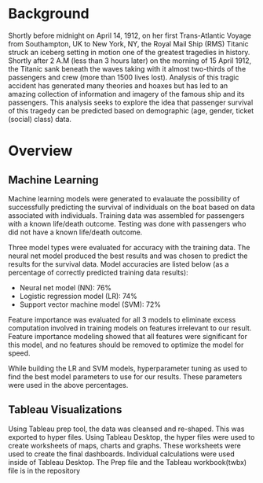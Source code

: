 # Background
Shortly before midnight on April 14, 1912, on her first Trans-Atlantic Voyage from Southampton, UK to New York, NY, the Royal Mail Ship (RMS) Titanic struck an iceberg setting in motion one of the greatest tragedies in history. Shortly after 2 A.M  (less than 3 hours later) on the morning of 15 April 1912, the Titanic sank beneath the waves taking with it almost two-thirds of the passengers and crew (more than 1500 lives lost). Analysis of this tragic accident has generated many theories and hoaxes but has led to an amazing collection of information and imagery of the famous ship and its passengers. This analysis seeks to explore the idea that passenger survival of this tragedy can be predicted based on demographic (age, gender, ticket (social) class) data.

# Overview

## Machine Learning
Machine learning models were generated to evalauate the possibility of successfully predicting the survival of individuals on the boat based on data associated with individuals. Training data was assembled for passengers with a known life/death outcome. Testing was done with passengers who did not have a known life/death outcome.

Three model types were evaluated for accuracy with the training data. The neural net model produced the best results and was chosen to predict the results for the survival data. Model accuracies are listed below (as a percentage of correctly predicted training data results):
* Neural net model (NN): 76%
* Logistic regression model (LR): 74%
* Support vector machine model (SVM): 72%

Feature importance was evaluated for all 3 models to eliminate excess computation involved in training models on features irrelevant to our result. Feature importance modeling showed that all features were significant for this model, and no features should be removed to optimize the model for speed.

While building the LR and SVM models, hyperparameter tuning as used to find the best model parameters to use for our results. These parameters were used in the above percentages.

## Tableau Visualizations
Using Tableau prep tool, the data was cleansed and re-shaped.  This was exported to hyper files. Using Tableau Desktop, the hyper files were used to create worksheets of maps, charts and graphs.  These worksheets were used to create the final dashboards. Individual calculations were used inside of Tableau Desktop.  The Prep file and the Tableau workbook(twbx) file is in the repository
